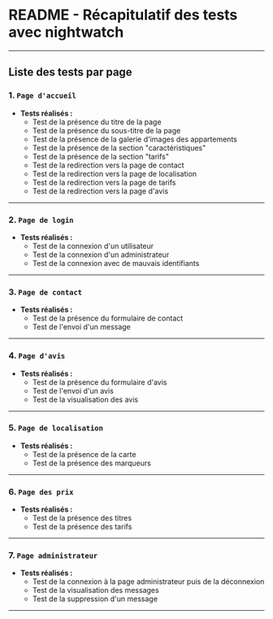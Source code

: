 # README - Récapitulatif des tests avec nightwatch

---

## **Liste des tests par page**

### **1. `Page d'accueil`**
- **Tests réalisés :**
  - Test de la présence du titre de la page
  - Test de la présence du sous-titre de la page
  - Test de la présence de la galerie d'images des appartements
  - Test de la présence de la section "caractéristiques"
  - Test de la présence de la section "tarifs"
  - Test de la redirection vers la page de contact
  - Test de la redirection vers la page de localisation
  - Test de la redirection vers la page de tarifs
  - Test de la redirection vers la page d'avis

---

### **2. `Page de login`**
- **Tests réalisés :**
  - Test de la connexion d'un utilisateur
  - Test de la connexion d'un administrateur
  - Test de la connexion avec de mauvais identifiants

---

### **3. `Page de contact`**
- **Tests réalisés :**
  - Test de la présence du formulaire de contact
  - Test de l'envoi d'un message

---

### **4. `Page d'avis`**
- **Tests réalisés :**
  - Test de la présence du formulaire d'avis
  - Test de l'envoi d'un avis
  - Test de la visualisation des avis

---

### **5. `Page de localisation`**
- **Tests réalisés :**
  - Test de la présence de la carte
  - Test de la présence des marqueurs

---

### **6. `Page des prix`**
- **Tests réalisés :**
  - Test de la présence des titres 
  - Test de la présence des tarifs

---

### **7. `Page administrateur`**
- **Tests réalisés :**
  - Test de la connexion à la page administrateur puis de la déconnexion
  - Test de la visualisation des messages
  - Test de la suppression d'un message

---